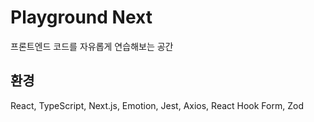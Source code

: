 # Playground Next

프론트엔드 코드를 자유롭게 연습해보는 공간

## 환경

React, TypeScript, Next.js, Emotion, Jest, Axios, React Hook Form, Zod
